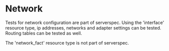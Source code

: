 Network
=======

Tests for network configuration are part of serverspec. Using the 'interface' resource type, ip addresses, networks and adapter settings can be tested. Routing tables can be tested as well.

The 'network_fact' resource type is not part of serverspec.
